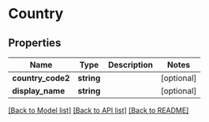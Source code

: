 # Country

## Properties
Name | Type | Description | Notes
------------ | ------------- | ------------- | -------------
**country_code2** | **string** |  | [optional] 
**display_name** | **string** |  | [optional] 

[[Back to Model list]](../README.md#documentation-for-models) [[Back to API list]](../README.md#documentation-for-api-endpoints) [[Back to README]](../README.md)


